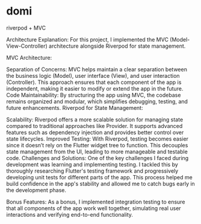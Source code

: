 # domi
riverpod  + MVC

Architecture Explanation:
For this project, I implemented the MVC (Model-View-Controller) architecture alongside Riverpod for state management.

MVC Architecture:

Separation of Concerns: MVC helps maintain a clear separation between the business logic (Model), user interface (View), and user interaction (Controller). This approach ensures that each component of the app is independent, making it easier to modify or extend the app in the future.
Code Maintainability: By structuring the app using MVC, the codebase remains organized and modular, which simplifies debugging, testing, and future enhancements.
Riverpod for State Management:

Scalability: Riverpod offers a more scalable solution for managing state compared to traditional approaches like Provider. It supports advanced features such as dependency injection and provides better control over state lifecycles.
Improved Testing: With Riverpod, testing becomes easier since it doesn’t rely on the Flutter widget tree to function. This decouples state management from the UI, leading to more manageable and testable code.
Challenges and Solutions:
One of the key challenges I faced during development was learning and implementing testing. I tackled this by thoroughly researching Flutter's testing framework and progressively developing unit tests for different parts of the app. This process helped me build confidence in the app's stability and allowed me to catch bugs early in the development phase.

Bonus Features:
As a bonus, I implemented integration testing to ensure that all components of the app work well together, simulating real user interactions and verifying end-to-end functionality.
